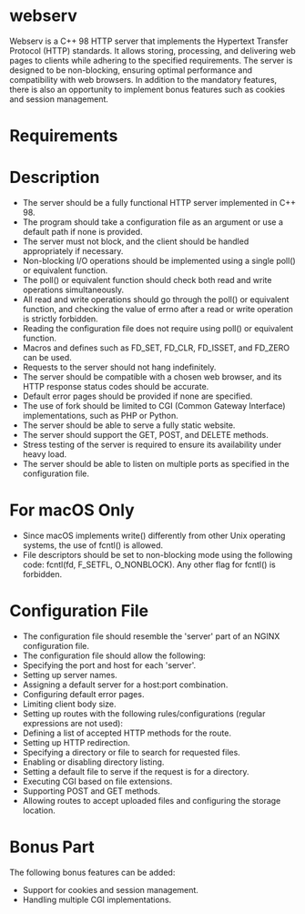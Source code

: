 # webserv
Webserv is a C++ 98 HTTP server that implements the Hypertext Transfer Protocol (HTTP) standards. It allows storing, processing, and delivering web pages to clients while adhering to the specified requirements. The server is designed to be non-blocking, ensuring optimal performance and compatibility with web browsers. In addition to the mandatory features, there is also an opportunity to implement bonus features such as cookies and session management.

# Requirements
      
# Description
   - The server should be a fully functional HTTP server implemented in C++ 98.
   - The program should take a configuration file as an argument or use a default path if none is provided.
   - The server must not block, and the client should be handled appropriately if necessary.
   - Non-blocking I/O operations should be implemented using a single poll() or equivalent function.
   - The poll() or equivalent function should check both read and write operations simultaneously.
   - All read and write operations should go through the poll() or equivalent function, and checking the value of errno after a read or write operation is strictly forbidden.
   - Reading the configuration file does not require using poll() or equivalent function.
   - Macros and defines such as FD_SET, FD_CLR, FD_ISSET, and FD_ZERO can be used.
   - Requests to the server should not hang indefinitely.
   - The server should be compatible with a chosen web browser, and its HTTP response status codes should be accurate.
   - Default error pages should be provided if none are specified.
   - The use of fork should be limited to CGI (Common Gateway Interface) implementations, such as PHP or Python.
   - The server should be able to serve a fully static website.
   - The server should support the GET, POST, and DELETE methods.
   - Stress testing of the server is required to ensure its availability under heavy load.
   - The server should be able to listen on multiple ports as specified in the configuration file.
      
# For macOS Only
   - Since macOS implements write() differently from other Unix operating systems, the use of fcntl() is allowed.
   - File descriptors should be set to non-blocking mode using the following code: fcntl(fd, F_SETFL, O_NONBLOCK). Any other flag for fcntl() is forbidden.
      
# Configuration File
   - The configuration file should resemble the 'server' part of an NGINX configuration file.
   - The configuration file should allow the following:
   - Specifying the port and host for each 'server'.
   - Setting up server names.
   - Assigning a default server for a host:port combination.
   - Configuring default error pages.
   - Limiting client body size.
   - Setting up routes with the following rules/configurations (regular expressions are not used):
   - Defining a list of accepted HTTP methods for the route.
   - Setting up HTTP redirection.
   - Specifying a directory or file to search for requested files.
   - Enabling or disabling directory listing.
   - Setting a default file to serve if the request is for a directory.
   - Executing CGI based on file extensions.
   - Supporting POST and GET methods.
   - Allowing routes to accept uploaded files and configuring the storage location.
      
  # Bonus Part
   The following bonus features can be added:

   - Support for cookies and session management.
   - Handling multiple CGI implementations.
